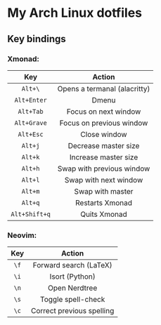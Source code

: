 # My Arch Linux dotfiles

## Key bindings

### Xmonad:

| Key             | Action                       |
| :---:     	  | :---:                        |
| `Alt+\`         | Opens a termanal (alacritty) |
| `Alt+Enter`     | Dmenu                        |
| `Alt+Tab`       | Focus on next window         |
| `Alt+Grave`     | Focus on previous window     |
| `Alt+Esc`       | Close window                 |
| `Alt+j`         | Decrease master size         |
| `Alt+k`         | Increase master size         |
| `Alt+h`         | Swap with previous window    |
| `Alt+l`         | Swap with next window        |
| `Alt+m`         | Swap with master             |
| `Alt+q`         | Restarts Xmonad              |
| `Alt+Shift+q`   | Quits Xmonad                 |

### Neovim:

| Key   | Action                    |
| :---: | :---:                     |
| `\f`  | Forward search (LaTeX)    |
| `\i`  | Isort (Python)            |
| `\n`  | Open Nerdtree             |
| `\s`  | Toggle spell-check        |
| `\c`  | Correct previous spelling |
